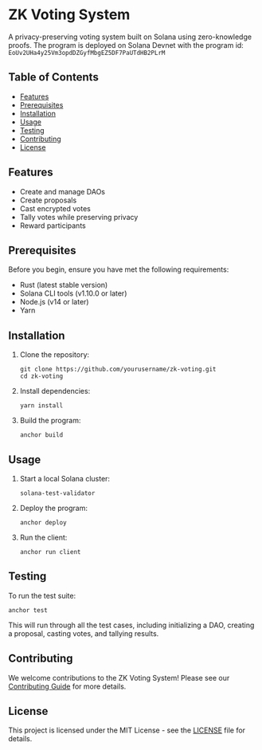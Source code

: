 # ZK Voting System

A privacy-preserving voting system built on Solana using zero-knowledge proofs. The program is deployed on Solana Devnet with the program id: `EoUv2UHa4y25Vm3opdDZGyfMbgEZ5DF7PaUTdHB2PLrM`

## Table of Contents
- [Features](#features)
- [Prerequisites](#prerequisites)
- [Installation](#installation)
- [Usage](#usage)
- [Testing](#testing)
- [Contributing](#contributing)
- [License](#license)

## Features

- Create and manage DAOs
- Create proposals
- Cast encrypted votes
- Tally votes while preserving privacy
- Reward participants

## Prerequisites

Before you begin, ensure you have met the following requirements:

- Rust (latest stable version)
- Solana CLI tools (v1.10.0 or later)
- Node.js (v14 or later)
- Yarn

## Installation

1. Clone the repository:
   ```
   git clone https://github.com/yourusername/zk-voting.git
   cd zk-voting
   ```

2. Install dependencies:
   ```
   yarn install
   ```

3. Build the program:
   ```
   anchor build
   ```

## Usage

1. Start a local Solana cluster:
   ```
   solana-test-validator
   ```

2. Deploy the program:
   ```
   anchor deploy
   ```

3. Run the client:
   ```
   anchor run client
   ```

## Testing

To run the test suite:

```
anchor test
```

This will run through all the test cases, including initializing a DAO, creating a proposal, casting votes, and tallying results.

## Contributing

We welcome contributions to the ZK Voting System! Please see our [Contributing Guide](CONTRIBUTING.md) for more details.

## License

This project is licensed under the MIT License - see the [LICENSE](LICENSE) file for details.
